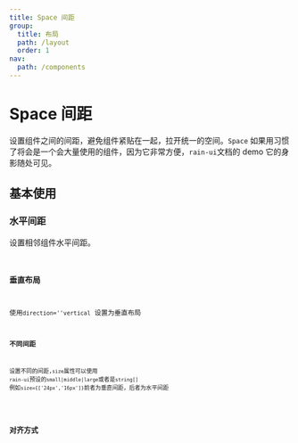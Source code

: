 ```yaml
---
title: Space 间距
group:
  title: 布局
  path: /layout
  order: 1
nav:
  path: /components
---
```


# Space 间距

设置组件之间的间距，避免组件紧贴在一起，拉开统一的空间。`Space` 如果用习惯了将会是一个会大量使用的组件，因为它非常方便，`rain-ui`文档的 demo 它的身影随处可见。

## 基本使用

### 水平间距

设置相邻组件水平间距。 <code src="./demo/base.tsx">

### 垂直布局

使用`direction=''vertical` 设置为垂直布局 <code src="./demo/vertical.tsx">

### 不同间距

设置不同的间距,`size`属性可以使用 `rain-ui`预设的`small|middle|large`或者是`string[]` 例如`size={['24px','16px']}`前者为垂直间距，后者为水平间距

<code src="./demo/size.tsx">

## 对齐方式

<code src="./demo/align.tsx">

<API src="./index.tsx"></API>
